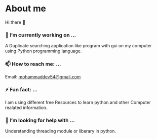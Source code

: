 # About me

Hi there 👋

### 🔭 I’m currently working on ...
A Duplicate searching application like program with gui on my computer using Python programming language.

### 📫 How to reach me: ...
Email: mohammaddev54@gmail.com

### ⚡ Fun fact: ...
I am using different free Resources to learn python and other Computer realated information.

### 🤔 I’m looking for help with ...
Understanding threading module or liberary in python.

<!--
**Mohammaddev54/Mohammaddev54** is a ✨ _special_ ✨ repository because its `README.md` (this file) appears on your GitHub profile.

Here are some ideas to get you started:

- 👯 I’m looking to collaborate on ...
- 🌱 I’m currently learning ...
- 💬 Ask me about ...
- 😄 Pronouns: ...
-->
